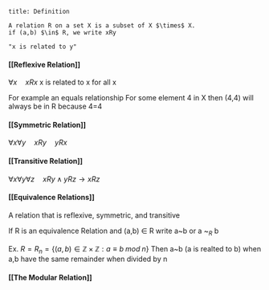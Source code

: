 ```ad-tldr
title: Definition

A relation R on a set X is a subset of X $\times$ X.
if (a,b) $\in$ R, we write xRy

"x is related to y"
```

#### [[Reflexive Relation]]
$\forall x\quad xRx$
x is related to x for all x

For example an equals relationship
For some element 4 in X then (4,4) will always be in R because 4=4

#### [[Symmetric Relation]]
$\forall x\forall y \quad xRy\quad yRx$

#### [[Transitive Relation]]
$\forall x\forall y\forall z \quad xRy\land yRz\to xRz$

#### [[Equivalence Relations]]
A relation that is reflexive, symmetric, and transitive

If R is an equivalence Relation and (a,b) $\in$ R write a~b or a ~$_R$ b

Ex. $R = R_n = \{(a,b)\in\mathbb Z\times\mathbb Z: a\equiv b \; mod\; n\}$
Then a~b (a is realted to b) when a,b have the same remainder when divided by n

#### [[The Modular Relation]]



